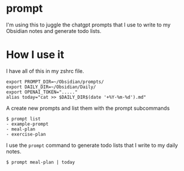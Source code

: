 # prompt
I'm using this to juggle the chatgpt prompts that I use to write
to my Obsidian notes and generate todo lists.

# How I use it
I have all of this in my zshrc file.
```
export PROMPT_DIR=~/Obsidian/prompts/
export DAILY_DIR=~/Obsidian/Daily/
export OPENAI_TOKEN="....."
alias today="cat >> $DAILY_DIR$(date '+%Y-%m-%d').md"
```

A create new prompts and list them with the prompt subcommands
```
$ prompt list
- example-prompt
- meal-plan
- exercise-plan
```

I use the `prompt` command to generate todo lists that I write
to my daily notes.
```
$ prompt meal-plan | today
```
